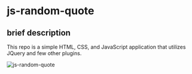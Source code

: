 # js-random-quote

## brief description
This repo is a simple HTML, CSS, and JavaScript application that utilizes 
JQuery and few other plugins. 

![js-random-quote](https://github.com/MAbdurahman/js-random-quote/assets/20928980/07fbba63-af63-4c18-89db-62aaec07183f)






